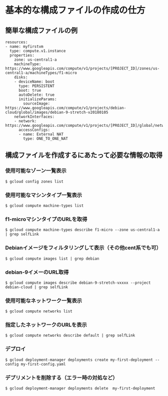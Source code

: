 # 基本的な構成ファイルの作成の仕方
## 簡単な構成ファイルの例
```
resources:
- name: myfirstvm
  type: compute.v1.instance
  properties:
    zone: us-central1-a
    machineType: https://www.googleapis.com/compute/v1/projects/[PROJECT_ID]/zones/us-central1-a/machineTypes/f1-micro
    disks:
    - deviceName: boot
      type: PERSISTENT
      boot: true
      autoDelete: true
      initializeParams:
        sourceImage: https://www.googleapis.com/compute/v1/projects/debian-cloud/global/images/debian-9-stretch-v20180105
    networkInterfaces:
    - network:  https://www.googleapis.com/compute/v1/projects/[PROJECT_ID]/global/networks/default
      accessConfigs:
      - name: External NAT
        type: ONE_TO_ONE_NAT
```

## 構成ファイルを作成するにあたって必要な情報の取得
### 使用可能なゾーン一覧表示
`$ gcloud config zones list`
### 使用可能なマシンタイプ一覧表示
`$ gcloud compute machine-types list`
### f1-microマシンタイプのURLを取得
`$ gcloud compute machine-types describe f1-micro --zone us-central1-a | grep selfLink`
### Debianイメージをフィルタリングして表示（その他cent系でも可）
`$ gcloud compute images list | grep debian`
### debian-9イメーのURL取得
`$ gcloud compute images describe debian-9-stretch-vxxxx --project debian-cloud | grep selfLink`
### 使用可能なネットワーク一覧表示
`$ gcloud compute networks list`
### 指定したネットワークのURLを表示
`$ gcloud compute networks describe default | grep selfLink`
### デプロイ
`$ gcloud deployment-manager deployments create my-first-deployment --config my-first-config.yaml`
### デプリメントを削除する（エラー時の対処など）
`$ gcloud deployment-manager deployments delete  my-first-deployment`
